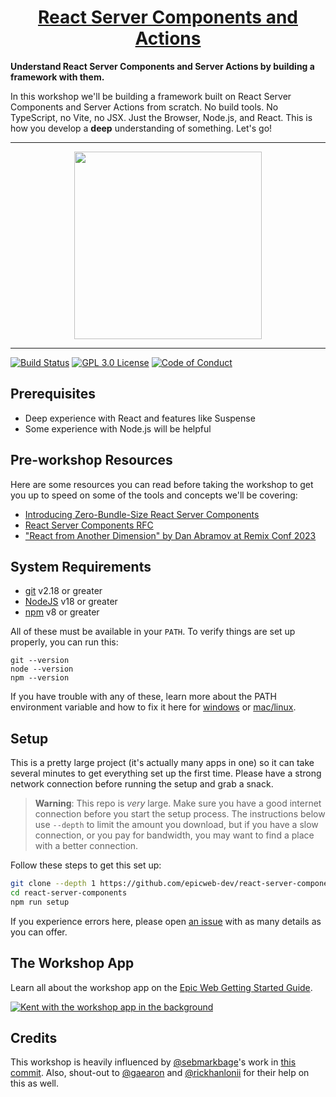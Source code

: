<div>
  <h1 align="center"><a href="https://www.epicweb.dev/workshops">React Server Components and Actions</a></h1>
  <strong>
    Understand React Server Components and Server Actions by building a framework with them.
  </strong>
  <p>
    In this workshop we'll be building a framework built on React Server Components and Server Actions from scratch. No build tools. No TypeScript, no Vite, no JSX. Just the Browser, Node.js, and React. This is how you develop a <strong>deep</strong> understanding of something. Let's go!
  </p>
</div>

<hr />

<div align="center">
  <a
    alt="Epic Web logo with the words Deployed Version"
    href="https://epicweb-dev-react-server-components.fly.dev/"
  >
    <img
      width="300px"
      src="https://github-production-user-asset-6210df.s3.amazonaws.com/1500684/254000390-447a3559-e7b9-4918-947a-1b326d239771.png"
    />
  </a>
</div>

<hr />

<!-- prettier-ignore-start -->
[![Build Status][build-badge]][build]
[![GPL 3.0 License][license-badge]][license]
[![Code of Conduct][coc-badge]][coc]
<!-- prettier-ignore-end -->

## Prerequisites

- Deep experience with React and features like Suspense
- Some experience with Node.js will be helpful

## Pre-workshop Resources

Here are some resources you can read before taking the workshop to get you up to
speed on some of the tools and concepts we'll be covering:

- [Introducing Zero-Bundle-Size React Server Components](https://react.dev/blog/2020/12/21/data-fetching-with-react-server-components)
- [React Server Components RFC](https://github.com/reactjs/rfcs/pull/188)
- ["React from Another Dimension" by Dan Abramov at Remix Conf 2023](https://www.youtube.com/watch?v=zMf_xeGPn6s)

## System Requirements

- [git][git] v2.18 or greater
- [NodeJS][node] v18 or greater
- [npm][npm] v8 or greater

All of these must be available in your `PATH`. To verify things are set up
properly, you can run this:

```shell
git --version
node --version
npm --version
```

If you have trouble with any of these, learn more about the PATH environment
variable and how to fix it here for [windows][win-path] or
[mac/linux][mac-path].

## Setup

This is a pretty large project (it's actually many apps in one) so it can take
several minutes to get everything set up the first time. Please have a strong
network connection before running the setup and grab a snack.

> **Warning**: This repo is _very_ large. Make sure you have a good internet
> connection before you start the setup process. The instructions below use
> `--depth` to limit the amount you download, but if you have a slow connection,
> or you pay for bandwidth, you may want to find a place with a better
> connection.

Follow these steps to get this set up:

```sh nonumber
git clone --depth 1 https://github.com/epicweb-dev/react-server-components.git
cd react-server-components
npm run setup
```

If you experience errors here, please open [an issue][issue] with as many
details as you can offer.

## The Workshop App

Learn all about the workshop app on the
[Epic Web Getting Started Guide](https://www.epicweb.dev/get-started).

[![Kent with the workshop app in the background](https://github-production-user-asset-6210df.s3.amazonaws.com/1500684/280407082-0e012138-e01d-45d5-abf2-86ffe5d03c69.png)](https://www.epicweb.dev/get-started)

## Credits

This workshop is heavily influenced by
[@sebmarkbage](https://github.com/sebmarkbage)'s work in
[this commit](https://github.com/facebook/react/commit/f181ba8aa6339d62f6e2572109c61242606f16b3).
Also, shout-out to [@gaearon](https://github.com/gaearon) and
[@rickhanlonii](https://github.com/rickhanlonii) for their help on this as well.

<!-- prettier-ignore-start -->
[npm]: https://www.npmjs.com/
[node]: https://nodejs.org
[git]: https://git-scm.com/
[build-badge]: https://img.shields.io/github/actions/workflow/status/epicweb-dev/react-server-components/validate.yml?branch=main&logo=github&style=flat-square
[build]: https://github.com/epicweb-dev/react-server-components/actions?query=workflow%3Avalidate
[license-badge]: https://img.shields.io/badge/license-GPL%203.0%20License-blue.svg?style=flat-square
[license]: https://github.com/epicweb-dev/react-server-components/blob/main/LICENSE
[coc-badge]: https://img.shields.io/badge/code%20of-conduct-ff69b4.svg?style=flat-square
[coc]: https://kentcdodds.com/conduct
[win-path]: https://www.howtogeek.com/118594/how-to-edit-your-system-path-for-easy-command-line-access/
[mac-path]: http://stackoverflow.com/a/24322978/971592
[issue]: https://github.com/epicweb-dev/react-server-components/issues/new
<!-- prettier-ignore-end -->
